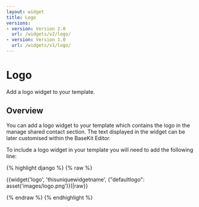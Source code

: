 ```yaml
---
layout: widget
title: Logo
versions:
- version: Version 2.0
  url: /widgets/v2/logo/
- version: Version 1.0
  url: /widgets/v1/logo/
---
```


# Logo

Add a logo widget to your template.

## Overview

You can add a logo widget to your template which contains the logo in the manage shared contact section. The text displayed in the widget can be later customised within the BaseKit Editor.

To include a logo widget in your template you will need to add the following line:

{% highlight django %}
{% raw %}

  {{widget('logo', 'thisuniquewidgetname', {"defaultlogo": asset('images/logo.png')})|raw}}

{% endraw %}
{% endhighlight %}
